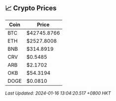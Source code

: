 ## 📈 Crypto Prices

| Coin | Price |
| ---- | ----- |
| BTC | $42745.8766 |
| ETH | $2527.8008 |
| BNB | $314.8919 |
| CRV | $0.5485 |
| ARB | $2.1702 |
| OKB | $54.3194 |
| DOGE | $0.0810 |

_Last Updated: 2024-01-16 13:04:20.517 +0800 HKT_